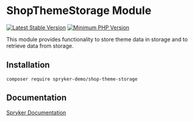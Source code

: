 # ShopThemeStorage Module
[![Latest Stable Version](https://poser.pugx.org/spryker-demo/shop-theme-storage/v/stable.svg)](https://packagist.org/packages/spryker-demo/shop-theme-storage)
[![Minimum PHP Version](https://img.shields.io/badge/php-%3E%3D%207.4-8892BF.svg)](https://php.net/)

This module provides functionality to store theme data in storage and to retrieve data from storage.

## Installation

```
composer require spryker-demo/shop-theme-storage
```

## Documentation

[Spryker Documentation](https://academy.spryker.com/developing_with_spryker/module_guide/modules.html)
